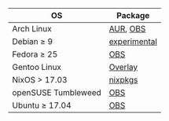 | OS                  | Package|
| ------------------- | ------ |
| Arch Linux          | [AUR](https://aur.archlinux.org/packages/dino-git/),  [OBS](https://software.opensuse.org/download.html?project=network:messaging:xmpp:dino&package=dino)    |
| Debian ≥ 9          | [experimental](packages.debian.org/dino-im)     |
| Fedora ≥ 25         | [OBS](https://software.opensuse.org/download.html?project=network:messaging:xmpp:dino&package=dino)     |
| Gentoo Linux        | [Overlay](https://github.com/csmk/frabjous/tree/master/net-im/dino) |
| NixOS > 17.03       | [nixpkgs](https://github.com/NixOS/nixpkgs/blob/master/pkgs/applications/networking/instant-messengers/dino/default.nix) |
| openSUSE Tumbleweed | [OBS](https://software.opensuse.org/download.html?project=network:messaging:xmpp:dino&package=dino)     |
| Ubuntu ≥ 17.04      | [OBS](https://software.opensuse.org/download.html?project=network:messaging:xmpp:dino&package=dino)     |